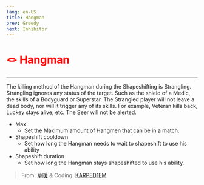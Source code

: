 ```yaml
---
lang: en-US
title: Hangman
prev: Greedy
next: Inhibitor
---
```


# <font color=red>🪢 <b>Hangman</b></font> <Badge text="Killing" type="tip" vertical="middle"/>
---

The killing method of the Hangman during the Shapeshifting is Strangling. Strangling ignores any status of the target. Such as the shield of a Medic, the skills of a Bodyguard or Superstar. The Strangled player will not leave a dead body, nor will it trigger any of its skills. For example, Veteran kills back, Luckey stays alive, etc. The Seer will not be alerted.
* Max
  * Set the Maximum amount of Hangmen that can be in a match.
* Shapeshift cooldown
  * Set how long the Hangman needs to wait to shapeshift to use his ability
* Shapeshift duration
  * Set how long the Hangman stays shapeshifted to use his ability.

> From: [草暖](https://b23.tv/kTnVK2c) & Coding: [KARPED1EM](https://github.com/KARPED1EM)